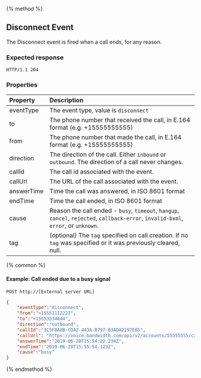 {% method %}
## Disconnect Event
The Disconnect event is fired when a call ends, for any reason.

### Expected response
```http
HTTP/1.1 204
```


### Properties
| Property     | Description                                                                                                                                                  |
|:----------   |:-------------------------------------------------------------------------------------------------------------------------------------------------------------|
| eventType    | The event type, value is `disconnect`                                                                                                                      |
| to           | The phone number that received the call, in E.164 format (e.g. +15555555555) |
| from         | The phone number that made the call, in E.164 format (e.g. +15555555555)     |
| direction    | The direction of the call. Either `inbound` or `outbound`. The direction of a call never changes.
| callId       | The call id associated with the event.
| callUrl      | The URL of the call associated with the event.                                                                                                                       |       
| answerTime   | Time the call was answered, in ISO 8601 format |                                                                                                                |
| endTime      | Time the call ended, in ISO 8601 format |                                                                                                                |
| cause        | Reason the call ended - `busy`, `timeout`, `hangup`, `cancel`, `rejected`, `callback-error`, `invalid-bxml`, `error`, or `unknown`. |
| tag          | (optional) The `tag`  specified on call creation. If no `tag` was specified or it was previously cleared, null.                                                                                     |

{% common %}

#### Example: Call ended due to a busy signal

```
POST http://[External server URL]
```

```json
{
	"eventType":"disconnect",
	"from":"+15551112222",
	"to":"+15553334444",
	"direction":"outbound",
	"callId":"3C5F8A8B-CDA2-443A-B797-B3ADA2197E05",
    "callUrl": "https://voice.bandwidth.com/api/v2/accounts/55555555/calls/3C5F8A8B-CDA2-443A-B797-B3ADA2197E05",
	"answerTime":"2019-06-20T15:54:22.234Z",
	"endTime":"2019-06-20T15:55:54.123Z",
	"cause":"busy"
}
```

{% endmethod %}
